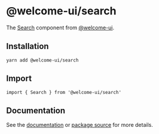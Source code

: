 # @welcome-ui/search

The [Search](http://welcome-ui.com/fields/search) component from [@welcome-ui](http://welcome-ui.com).

## Installation

    yarn add @welcome-ui/search

## Import

    import { Search } from '@welcome-ui/search'

## Documentation

See the [documentation](http://welcome-ui.com/fields/search) or [package source](https://github.com/WTTJ/welcome-ui/tree/master/packages/Search) for more details.
